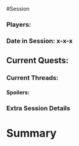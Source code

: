 #Session

### Players:

### Date in Session: x-x-x

## Current Quests: 

### Current Threads:

#### Spoilers:

### Extra Session Details


# Summary

